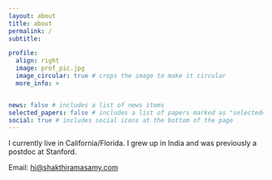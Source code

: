```yaml
---
layout: about
title: about
permalink: /
subtitle:

profile:
  align: right
  image: prof_pic.jpg
  image_circular: true # crops the image to make it circular
  more_info: >


news: false # includes a list of news items
selected_papers: false # includes a list of papers marked as "selected={true}"
social: true # includes social icons at the bottom of the page
---
```


I currently live in California/Florida. I grew up in India and was previously a postdoc at Stanford.

Email: hi@shakthiramasamy.com

